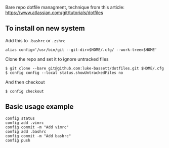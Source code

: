 Bare repo dotfile managment, technique from this article:
https://www.atlassian.com/git/tutorials/dotfiles

## To install on new system
Add this to `.bashrc` or `.zshrc`

```
alias config='/usr/bin/git --git-dir=$HOME/.cfg/ --work-tree=$HOME'
```

Clone the repo and set it to ignore untracked files

```
$ git clone --bare git@github.com:luke-bassett/dotfiles.git $HOME/.cfg
$ config config --local status.showUntrackedFiles no
```
And then checkout

```
$ config checkout
```

## Basic usage example
```
config status
config add .vimrc
config commit -m "Add vimrc"
config add .bashrc
config commit -m "Add bashrc"
config push
```
